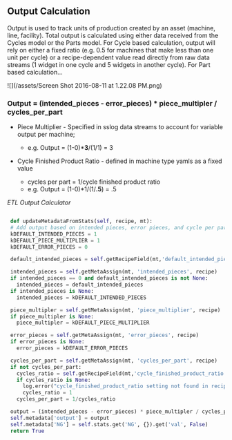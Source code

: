 ## **Output Calculation**


Output is used to track units of production created by an asset \(machine, line, facility\). Total output is calculated using either data received from the Cycles model or the Parts model. For Cycle based calculation, output will rely on either a fixed ratio (e.g. 0.5 for machines that make less than one unit per cycle) or a recipe-dependent value read directly from raw data streams (1 widget in one cycle and 5 widgets in another cycle). For Part based calculation...


![](/assets/Screen Shot 2016-08-11 at 1.22.08 PM.png)


### Output = \(intended\_pieces - error\_pieces\) \* piece\_multipler \/ cycles\_per\_part

* Piece Multiplier - Specified in sslog data streams to account for variable output per machine; 

  * e.g. Output = \(1-0\)\***3**\/\(1\/1\) = 3

* Cycle Finished Product Ratio - defined in machine type yamls as a fixed value

  * cycles per part = 1\/cycle finished product ratio
  * e.g. Output = \(1-0\)\*1\/\(1\/**.5**\) = .5


_ETL Output Calculator_

```py

 def updateMetadataFromStats(self, recipe, mt):
 # Add output based on intended pieces, error pieces, and cycle per part data
 kDEFAULT_INTENDED_PIECES = 1
 kDEFAULT_PIECE_MULTIPLIER = 1
 kDEFAULT_ERROR_PIECES = 0

 default_intended_pieces = self.getRecipeField(mt,'default_intended_pieces', recipe)

 intended_pieces = self.getMetaAssign(mt, 'intended_pieces', recipe)
 if intended_pieces == 0 and default_intended_pieces is not None:
   intended_pieces = default_intended_pieces
 if intended_pieces is None:
   intended_pieces = kDEFAULT_INTENDED_PIECES

 piece_multipler = self.getMetaAssign(mt, 'piece_multiplier', recipe)
 if piece_multipler is None:
   piece_multipler = kDEFAULT_PIECE_MULTIPLIER

 error_pieces = self.getMetaAssign(mt, 'error_pieces', recipe)
 if error_pieces is None:
   error_pieces = kDEFAULT_ERROR_PIECES

 cycles_per_part = self.getMetaAssign(mt, 'cycles_per_part', recipe)
 if not cycles_per_part:
   cycles_ratio = self.getRecipeField(mt,'cycle_finished_product_ratio', recipe)
   if cycles_ratio is None:
     log.error("cycle_finished_product_ratio setting not found in recipe {}. Recipe key is {}", mt.recipes, recipe)
     cycles_ratio = 1
   cycles_per_part = 1/cycles_ratio

 output = (intended_pieces - error_pieces) * piece_multipler / cycles_per_part
 self.metadata['output'] = output
 self.metadata['NG'] = self.stats.get('NG', {}).get('val', False)
 return True



```

